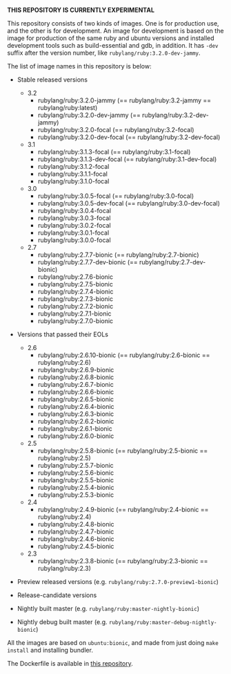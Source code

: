 **THIS REPOSITORY IS CURRENTLY EXPERIMENTAL**

This repository consists of two kinds of images.  One is for production use, and the other is for development.  An image for development is based on the image for production of the same ruby and ubuntu versions and installed development tools such as build-essential and gdb, in addition.  It has `-dev` suffix after the version number, like `rubylang/ruby:3.2.0-dev-jammy`.

The list of image names in this repository is below:

- Stable released versions
    - 3.2
      - rubylang/ruby:3.2.0-jammy (== rubylang/ruby:3.2-jammy == rubylang/ruby:latest)
      - rubylang/ruby:3.2.0-dev-jammy (== rubylang/ruby:3.2-dev-jammy)
      - rubylang/ruby:3.2.0-focal (== rubylang/ruby:3.2-focal)
      - rubylang/ruby:3.2.0-dev-focal (== rubylang/ruby:3.2-dev-focal)
    - 3.1
      - rubylang/ruby:3.1.3-focal (== rubylang/ruby:3.1-focal)
      - rubylang/ruby:3.1.3-dev-focal (== rubylang/ruby:3.1-dev-focal)
      - rubylang/ruby:3.1.2-focal
      - rubylang/ruby:3.1.1-focal
      - rubylang/ruby:3.1.0-focal
    - 3.0
      - rubylang/ruby:3.0.5-focal (== rubylang/ruby:3.0-focal)
      - rubylang/ruby:3.0.5-dev-focal (== rubylang/ruby:3.0-dev-focal)
      - rubylang/ruby:3.0.4-focal
      - rubylang/ruby:3.0.3-focal
      - rubylang/ruby:3.0.2-focal
      - rubylang/ruby:3.0.1-focal
      - rubylang/ruby:3.0.0-focal
    - 2.7
      - rubylang/ruby:2.7.7-bionic (== rubylang/ruby:2.7-bionic)
      - rubylang/ruby:2.7.7-dev-bionic (== rubylang/ruby:2.7-dev-bionic)
      - rubylang/ruby:2.7.6-bionic
      - rubylang/ruby:2.7.5-bionic
      - rubylang/ruby:2.7.4-bionic
      - rubylang/ruby:2.7.3-bionic
      - rubylang/ruby:2.7.2-bionic
      - rubylang/ruby:2.7.1-bionic
      - rubylang/ruby:2.7.0-bionic

- Versions that passed their EOLs
    - 2.6
      - rubylang/ruby:2.6.10-bionic (== rubylang/ruby:2.6-bionic == rubylang/ruby:2.6)
      - rubylang/ruby:2.6.9-bionic
      - rubylang/ruby:2.6.8-bionic
      - rubylang/ruby:2.6.7-bionic
      - rubylang/ruby:2.6.6-bionic
      - rubylang/ruby:2.6.5-bionic
      - rubylang/ruby:2.6.4-bionic
      - rubylang/ruby:2.6.3-bionic
      - rubylang/ruby:2.6.2-bionic
      - rubylang/ruby:2.6.1-bionic
      - rubylang/ruby:2.6.0-bionic
    - 2.5
      - rubylang/ruby:2.5.8-bionic (== rubylang/ruby:2.5-bionic == rubylang/ruby:2.5)
      - rubylang/ruby:2.5.7-bionic
      - rubylang/ruby:2.5.6-bionic
      - rubylang/ruby:2.5.5-bionic
      - rubylang/ruby:2.5.4-bionic
      - rubylang/ruby:2.5.3-bionic
    - 2.4
      - rubylang/ruby:2.4.9-bionic (== rubylang/ruby:2.4-bionic == rubylang/ruby:2.4)
      - rubylang/ruby:2.4.8-bionic
      - rubylang/ruby:2.4.7-bionic
      - rubylang/ruby:2.4.6-bionic
      - rubylang/ruby:2.4.5-bionic
    - 2.3
      - rubylang/ruby:2.3.8-bionic (== rubylang/ruby:2.3-bionic == rubylang/ruby:2.3)
- Preview released versions (e.g. `rubylang/ruby:2.7.0-preview1-bionic`)
- Release-candidate versions
- Nightly built master (e.g. `rubylang/ruby:master-nightly-bionic`)
- Nightly debug built master (e.g. `rubylang/ruby:master-debug-nightly-bionic`)

All the images are based on `ubuntu:bionic`, and made from just doing `make install` and installing bundler.

The Dockerfile is available in [this repository](https://github.com/ruby/ruby-docker-images).
